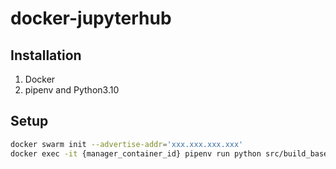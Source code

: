 # docker-jupyterhub
 
## Installation
1. Docker
2. pipenv and Python3.10

## Setup
```sh
docker swarm init --advertise-addr='xxx.xxx.xxx.xxx'
docker exec -it {manager_container_id} pipenv run python src/build_base_image.py
```


